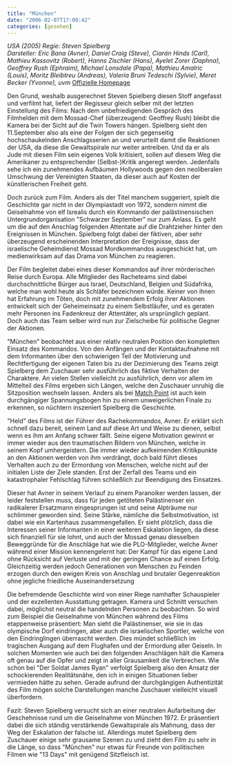 ```yaml
---
title: "München"
date: "2006-02-07T17:00:42"
categories: [gesehen]
---
```


*USA (2005)
Regie: Steven Spielberg	 
Darsteller: Eric Bana (Avner), Daniel Craig (Steve), Ciarán Hinds (Carl), Mathieu Kassovitz (Robert), Hanns Zischler (Hans), Ayelet Zorer (Daphna), Geoffrey Rush (Ephraim), Michael Lonsdale (Papa), Mathieu Amalric (Louis), Moritz Bleibtreu (Andreas), Valeria Bruni Tedeschi (Sylvie), Meret Becker (Yvonne), uvm*
[Offizielle Homepage](http://movies.uip.de/muenchen/)

Den Grund, weshalb ausgerechnet Steven Spielberg diesen Stoff angefasst und verfilmt hat, liefert der Regisseur gleich selber mit der letzten Einstellung des Films: Nach dem unbefriedigenden Gespräch des Filmhelden mit dem Mossad-Chef (überzeugend: Geoffrey Rush) bleibt die Kamera bei der Sicht auf die Twin Towers hängen. Spielberg sieht den 11.September also als eine der Folgen der sich gegenseitig hochschaukelnden Anschlagsserien an und verurteilt damit die Reaktionen der USA, da diese die Gewaltspirale nur weiter antreiben. Und da er als Jude mit diesen Film sein eigenes Volk kritisiert, sollen auf diesem Weg die Amerikaner zu entsprechender (Selbst-)Kritik angeregt werden. Jedenfalls sehe ich ein zunehmendes Aufbäumen Hollywoods gegen den neoliberalen Umschwung der Vereinigten Staaten, da dieser auch auf Kosten der künstlerischen Freiheit geht.

Doch zurück zum Film. Anders als der Titel manchem suggeriert, spielt die Geschichte gar nicht in der Olympiastadt von 1972, sondern nimmt die Geiselnahme von elf Isrealis durch ein Kommando der palästinensischen Untergrundorganisation "Schwarzer September" nur zum Anlass. Es geht um die auf den Anschlag folgenden Attentate auf die Drahtzieher hinter den Ereignissen in München. Spielberg folgt dabei der fiktiven, aber sehr überzeugend erscheinenden Interpretation der Ereignisse, dass der israelische Geheimdienst Mossad Mordkommandos ausgeschickt hat, um medienwirksam auf das Drama von München zu reagieren.

Der Film begleitet dabei eines dieser Kommandos auf ihrer mörderischen Reise durch Europa. Alle Mitglieder des Racheteams sind dabei durchschnittliche Bürger aus Israel, Deutschland, Belgien und Südafrika, welche man wohl heute als Schläfer bezeichnen würde. Keiner von ihnen hat Erfahrung im Töten, doch mit zunehmendem Erfolg ihrer Aktionen entwickelt sich der Geheimeinsatz zu einem Selbstläufer, und es geraten mehr Personen ins Fadenkreuz der Attentäter, als ursprünglich geplant. Doch auch das Team selber wird nun zur Zielscheibe für politische Gegner der Aktionen.

"München" beobachtet aus einer relativ neutralen Position den kompletten Einsatz des Kommandos. Von den Anfängen und der Kontaktaufnahme mit dem Informanten über den schwierigen Teil der Motivierung und Rechtfertigung der eigenen Taten bis zu der Dezimierung des Teams zeigt Spielberg dem Zuschauer sehr ausführlich das fiktive Verhalten der Charaktere. An vielen Stellen vielleicht zu ausführlich, denn vor allem im Mittelteil des Films ergeben sich Längen, welche den Zuschauer unruhig die Sitzposition wechseln lassen. Anders als bei [Match Point](/2006/01/26/match-point/) ist auch kein durchgängiger Spannungsbogen hin zu einem unweigerlichen Finale zu erkennen, so nüchtern inszeniert Spielberg die Geschichte.

"Held" des Films ist der Führer des Rachekommandos, Avner. Er erklärt sich schnell dazu bereit, seinem Land auf diese Art und Weise zu dienen, selbst wenn es ihm am Anfang schwer fällt. Seine eigene Motivation gewinnt er immer wieder aus den traumatischen Bildern von München, welche in seinem Kopf umhergeistern. Die immer wieder aufkeimenden Kritikpunkte an den Aktionen werden von ihm verdrängt, doch bald führt dieses Verhalten auch zu der Ermordung von Menschen, welche nicht auf der initialen Liste der Ziele standen. Erst der Zerfall des Teams und ein katastrophaler Fehlschlag führen schließlich zur Beendigung des Einsatzes.

Dieser hat Avner in seinem Verlauf zu einem Paranoiker werden lassen, der leider feststellen muss, dass für jeden getöteten Palästinenser ein radikalerer Ersatzmann eingesprungen ist und seine Alpträume nur schlimmer geworden sind. Seine Stärke, nämliche die Selbstmotivation, ist dabei wie ein Kartenhaus zusammengefallen. Er sieht plötzlich, dass die Interessen seiner Informanten in einer weiteren Eskalation liegen, da diese sich finanziell für sie lohnt, und auch der Mossad genau diesselben Beweggründe für die Anschläge hat wie die PLO-Mitglieder, welche Avner während einer Mission kennengelernt hat: Der Kampf für das eigene Land ohne Rücksicht auf Verluste und mit der geringen Chance auf einen Erfolg. Gleichzeitig werden jedoch Generationen von Menschen zu Feinden erzogen durch den ewigen Kreis von Anschlag und brutaler Gegenreaktion ohne jegliche friedliche Auseinandersetzung

Die befremdende Geschichte wird von einer Riege namhafter Schauspieler und der exzellenten Ausstattung getragen. Kamera und Schnitt versuchen dabei, möglichst neutral die handelnden Personen zu beobachten. So wird zum Beispiel die Geiselnahme von München während des Films etappenweise präsentiert: Man sieht die Palästinenser, wie sie in das olympische Dorf eindringen, aber auch die israelischen Sportler, welche von den Eindringlingen überrascht werden. Dies mündet schließlich im tragischen Ausgang auf dem Flughafen und der Ermordung aller Geiseln. In solchen Momenten wie auch bei den folgenden Anschlägen hält die Kamera oft genau auf die Opfer und zeigt in aller Grausamkeit die Verbrechen. Wie schon bei "Der Soldat James Ryan" verfolgt Spielberg also den Ansatz der schockierenden Realitätsnähe, den ich in einigen Situationen lieber vermieden hätte zu sehen. Gerade aufrund der durchgängigen Authentizität des Film mögen solche Darstellungen manche Zuschauer vielleicht visuell überfordern.

Fazit: Steven Spielberg versucht sich an einer neutralen Aufarbeitung der Geschehnisse rund um die Geiselnahme von München 1972. Er präsentiert dabei die sich ständig verstärkende Gewaltspirale als Mahnung, dass der Weg der Eskalation der falsche ist. Allerdings mutet Spielberg dem Zuschauer einige sehr grausame Szenen zu und zieht den Film zu sehr in die Länge, so dass "München" nur etwas für Freunde von politischen Filmen wie "13 Days" mit genügend Sitzfleisch ist.
